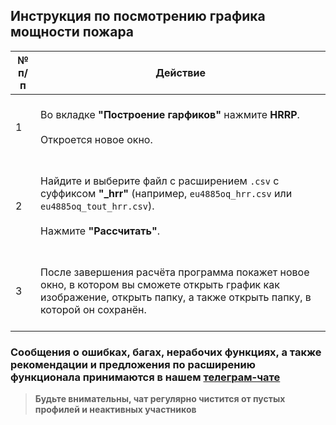 ## Инструкция по посмотрению графика мощности пожара
|	№ п/п	|	Действие	|
|---------|---------|
|	1	|	<br>Во вкладке **"Построение гарфиков"** нажмите **HRRP**.<br><br>Откроется новое окно.<br><br>	|
|	2	|	<br>Найдите и выберите файл с расширением `.csv` с суффиксом **"_hrr"** (например, `eu4885oq_hrr.csv` или `eu4885oq_tout_hrr.csv`).<br><br>Нажмите **"Рассчитать"**.<br><br>	|
|	3	|	<br>После завершения расчёта программа покажет новое окно, в котором вы сможете открыть график как изображение, открыть папку, а также открыть папку, в которой он сохранён.<br><br>	|

### Сообщения о ошибках, багах, нерабочих функциях, а также рекомендации и предложения по расширению функционала принимаются в нашем [**телеграм-чате**](https://t.me/+LdZFKLaDjIA1YWVi)
>**Будьте внимательны, чат регулярно чистится от пустых профилей и неактивных участников**